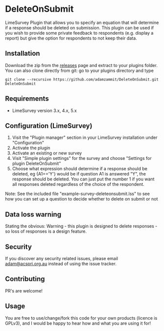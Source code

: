 # DeleteOnSubmit
LimeSurvey Plugin that allows you to specify an equation that will determine if a response should be deleted on submission. This plugin can be used if you wish to provide some private feedback to respondents (e.g. display a report) but give the option for respondents to not keep their data.

## Installation

Download the zip from the [releases](https://github.com/adamzammit/DeleteOnSubmit/releases) page and extract to your plugins folder. You can also clone directly from git: go to your plugins directory and type
```
git clone --recursive https://github.com/adamzammit/DeleteOnSubmit.git DeleteOnSubmit
```

## Requirements

- LimeSurvey version 3.x, 4.x, 5.x

## Configuration (LimeSurvey)

1. Visit the "Plugin manager" section in your LimeSurvey installation under "Configuration"
2. Activate the plugin
3. Activate an existing or new survey
4. Visit "Simple plugin settings" for the survey and choose "Settings for plugin DeleteOnSubmit"
5. Choose what expression should determine if a response should be deleted, eg {A1=='Y'} would be if question A1 is answered "Y", the response should be deleted. You can just put the number 1 if you want all responses deleted regardless of the choice of the respondent.

Note: See the included file "example-survey-deleteonsubmit.lss" to see how you can set up a question to decide whether to delete on submit or not

## Data loss warning

Stating the obvious: Warning - this plugin is designed to delete responses - so loss of responses is a design feature.

## Security

If you discover any security related issues, please email adam@acspri.org.au instead of using the issue tracker.

## Contributing

PR's are welcome!

## Usage

You are free to use/change/fork this code for your own products (licence is GPLv3), and I would be happy to hear how and what you are using it for!
